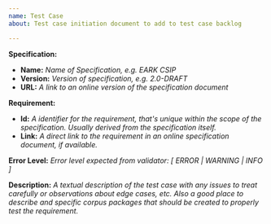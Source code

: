 ```yaml
---
name: Test Case
about: Test case initiation document to add to test case backlog

---
```


**Specification:**
- **Name:** *Name of Specification, e.g. EARK CSIP*
- **Version:** *Version of specification, e.g. 2.0-DRAFT*
- **URL:** *A link to an online version of the specification document*

**Requirement:**
- **Id:** *A identifier for the requirement, that's unique within the scope of the specification. Usually derived from the specification itself.*
- **Link:** *A direct link to the requirement in an online specification document, if available.*

**Error Level:** *Error level expected from validator: [ ERROR | WARNING | INFO ]*

**Description:** *A textual description of the test case with any issues to treat carefully or observations about edge cases, etc. Also a good place to
describe and specific corpus packages that should be created to properly test
the requirement.*
